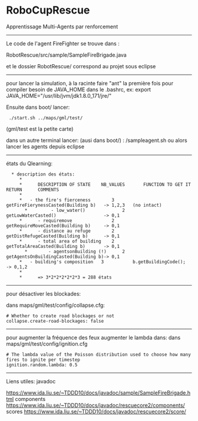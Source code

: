 # RoboCupRescue
Apprentissage Multi-Agents par renforcement

__________________

Le code de l'agent FireFighter se trouve dans : 

RobotRescue/src/sample/SampleFireBrigade.java

et le dossier RobotRescue/ correspond au projet sous eclipse


__________________
pour lancer la simulation, à la racinte faire "ant" la première fois pour compiler
besoin de JAVA_HOME dans le .bashrc, ex:
export JAVA_HOME="/usr/lib/jvm/jdk1.8.0_171/jre/"

Ensuite dans boot/ lancer:
```
 ./start.sh ../maps/gml/test/
```
(gml/test est la petite carte)

dans un autre terminal lancer: (ausi dans boot/) : /sampleagent.sh 
ou alors lancer les agents depuis eclipse

__________________

états du Qlearning:
```
  * description des états:
     * 
     * 		DESCRIPTION OF STATE  	NB_VALUES		FUNCTION TO GET IT					RETURN		COMMENTS
     * 
   	 *   - the fire's fierceness		3 			getFireFierynessCasted(Building b)	 -> 1,2,3 	(no intact)
 	   *		 - low_water()				2 			getLowWaterCasted() 				 -> 0,1
     * 		- requiremove				2 			getRequireMoveCasted(Building b)	 -> 0,1
     * 		- distance au refuge		2 			getDistRefugeCasted(Building b)		 -> 0,1
     * 		- total area of building	2 			getTotalAreaCasted(Building b) 		 -> 0,1
 	   *	 	- agentsonBuilding (!)		2 			getAgentsOnBuildingCasted(Building b)-> 0,1
     *   - building's composition	3			b.getBuildingCode();				 -> 0,1,2
     *
     * 		=> 3*2*2*2*2*2*3 = 288 états 
```
__________________

pour désactiver les blockades:

dans maps/gml/test/config/collapse.cfg:

```
# Whether to create road blockages or not
collapse.create-road-blockages: false
```
__________________

pour augmenter la fréquence des feux augmenter le lambda dans:
dans maps/gml/test/config/ignition.cfg
```
# The lambda value of the Poisson distribution used to choose how many fires to ignite per timestep
ignition.random.lambda: 0.5
```

__________________

Liens utiles:
javadoc

https://www.ida.liu.se/~TDDD10/docs/javadoc/sample/SampleFireBrigade.html
components https://www.ida.liu.se/~TDDD10/docs/javadoc/rescuecore2/components/
scores https://www.ida.liu.se/~TDDD10/docs/javadoc/rescuecore2/score/
